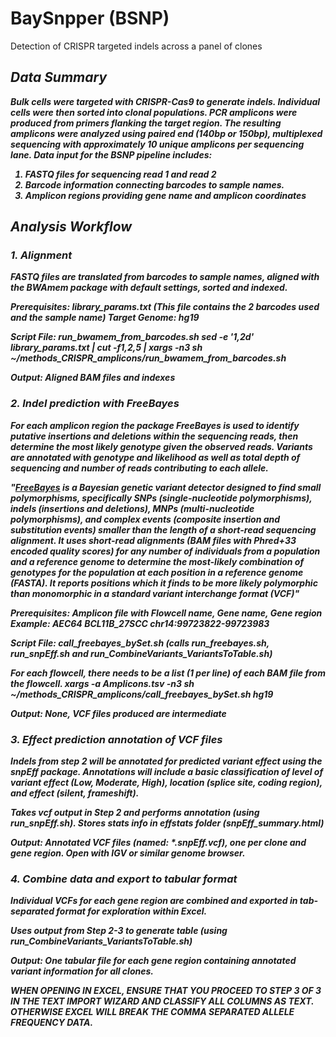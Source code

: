 # BaySnpper (BSNP)

Detection of CRISPR targeted indels across a panel of clones

## <i> <b> Data Summary
Bulk cells were targeted with CRISPR-Cas9 to generate indels. Individual cells were then sorted into clonal populations. PCR amplicons were produced from primers flanking the target region. The resulting amplicons were analyzed using paired end (140bp or 150bp), multiplexed sequencing with approximately 10 unique amplicons per sequencing lane. Data input for the BSNP pipeline includes:

1. FASTQ files for sequencing read 1 and read 2
2. Barcode information connecting barcodes to sample names.
3. Amplicon regions providing gene name and amplicon coordinates

## <i> <b> Analysis Workflow </i> </b>

### 1. Alignment
FASTQ files are translated from barcodes to sample names, aligned with the BWAmem package with default settings, sorted and indexed.

Prerequisites: 
library_params.txt (This file contains the 2 barcodes used and the sample name)
Target Genome: hg19

Script File: run_bwamem_from_barcodes.sh
sed -e '1,2d' library_params.txt | cut -f1,2,5 | xargs -n3 sh ~/methods_CRISPR_amplicons/run_bwamem_from_barcodes.sh

Output: Aligned BAM files and indexes

### 2. Indel prediction with FreeBayes
For each amplicon region the package FreeBayes is used to identify putative insertions and deletions within the sequencing reads, then determine the most likely genotype given the observed reads. Variants are annotated with genotype and likelihood as well as total depth of sequencing and number of reads contributing to each allele. 

<i> "[FreeBayes](https://github.com/ekg/freebayes) is a Bayesian genetic variant detector designed to find small polymorphisms, specifically SNPs (single-nucleotide polymorphisms), indels (insertions and deletions), MNPs (multi-nucleotide polymorphisms), and complex events (composite insertion and substitution events) smaller than the length of a short-read sequencing alignment. It uses short-read alignments (BAM files with Phred+33 encoded quality scores) for any number of individuals from a population and a reference genome to determine the most-likely combination of genotypes for the population at each position in a reference genome (FASTA). It reports positions which it finds to be more likely polymorphic than monomorphic in a standard variant interchange format (VCF)"  <i>

Prerequisites: 
Amplicon file with Flowcell name, Gene name, Gene region 
Example: AEC64   BCL11B_27SCC    chr14:99723822-99723983

Script File: call_freebayes_bySet.sh (calls run_freebayes.sh, run_snpEff.sh and run_CombineVariants_VariantsToTable.sh)

For each flowcell, there needs to be a list (1 per line) of each BAM file from the flowcell.
xargs -a Amplicons.tsv -n3 sh ~/methods_CRISPR_amplicons/call_freebayes_bySet.sh hg19

Output: None, VCF files produced are intermediate

### 3. Effect prediction annotation of VCF files
Indels from step 2 will be annotated for predicted variant effect using the snpEff package. Annotations will include a basic classification of level of variant effect (Low, Moderate, High), location (splice site, coding region), and effect (silent, frameshift).

Takes vcf output in Step 2 and performs annotation (using run_snpEff.sh). Stores stats info in effstats folder (snpEff_summary.html)

Output: Annotated VCF files (named: *.snpEff.vcf), one per clone and gene region. Open with IGV or similar genome browser.

### 4. Combine data and export to tabular format
Individual VCFs for each gene region are combined and exported in tab-separated format for exploration within Excel.

Uses output from Step 2-3 to generate table (using run_CombineVariants_VariantsToTable.sh)

Output: One tabular file for each gene region containing annotated variant information for all clones. 

WHEN OPENING IN EXCEL, ENSURE THAT YOU PROCEED TO STEP 3 OF 3 IN THE TEXT IMPORT WIZARD AND CLASSIFY ALL COLUMNS AS TEXT. OTHERWISE EXCEL WILL BREAK THE COMMA SEPARATED ALLELE FREQUENCY DATA.




